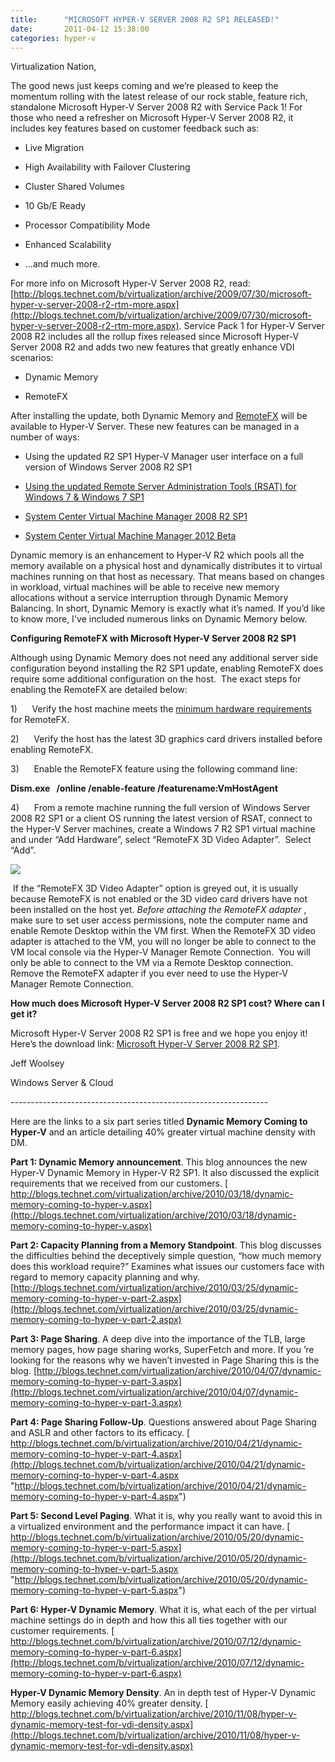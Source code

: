 ```yaml
---
title:      "MICROSOFT HYPER-V SERVER 2008 R2 SP1 RELEASED!"
date:       2011-04-12 15:38:00
categories: hyper-v
---
```

Virtualization Nation,

The good news just keeps coming and we’re pleased to keep the momentum rolling with the latest release of our rock stable, feature rich, standalone Microsoft Hyper-V Server 2008 R2 with Service Pack 1! For those who need a refresher on Microsoft Hyper-V Server 2008 R2, it includes key features based on customer feedback such as:

  * Live Migration

  * High Availability with Failover Clustering

  * Cluster Shared Volumes

  * 10 Gb/E Ready

  * Processor Compatibility Mode

  * Enhanced Scalability

  * …and much more.




For more info on Microsoft Hyper-V Server 2008 R2, read: [http://blogs.technet.com/b/virtualization/archive/2009/07/30/microsoft-hyper-v-server-2008-r2-rtm-more.aspx](http://blogs.technet.com/b/virtualization/archive/2009/07/30/microsoft-hyper-v-server-2008-r2-rtm-more.aspx). Service Pack 1 for Hyper-V Server 2008 R2 includes all the rollup fixes released since Microsoft Hyper-V Server 2008 R2 and adds two new features that greatly enhance VDI scenarios:

  * Dynamic Memory

  * RemoteFX




After installing the update, both Dynamic Memory and [RemoteFX](https://technet.microsoft.com/library/ff817578\(WS.10\).aspx) will be available to Hyper-V Server. These new features can be managed in a number of ways:

  * Using the updated R2 SP1 Hyper-V Manager user interface on a full version of Windows Server 2008 R2 SP1

  * [Using the updated Remote Server Administration Tools (RSAT) for Windows 7 & Windows 7 SP1](http://www.microsoft.com/downloads/en/details.aspx?FamilyID=7d2f6ad7-656b-4313-a005-4e344e43997d)

  * [System Center Virtual Machine Manager 2008 R2 SP1](http://www.microsoft.com/systemcenter/en/us/virtual-machine-manager/vmm-whats-new-r2.aspx)

  * [System Center Virtual Machine Manager 2012 Beta](http://www.microsoft.com/systemcenter/en/us/virtual-machine-manager/vm-vnext-beta.aspx)




Dynamic memory is an enhancement to Hyper-V R2 which pools all the memory available on a physical host and dynamically distributes it to virtual machines running on that host as necessary. That means based on changes in workload, virtual machines will be able to receive new memory allocations without a service interruption through Dynamic Memory Balancing. In short, Dynamic Memory is exactly what it’s named. If you’d like to know more, I've included numerous links on Dynamic Memory below.

**Configuring RemoteFX with Microsoft Hyper-V Server 2008 R2 SP1**

Although using Dynamic Memory does not need any additional server side configuration beyond installing the R2 SP1 update, enabling RemoteFX does require some additional configuration on the host.  The exact steps for enabling the RemoteFX are detailed below:

1)      Verify the host machine meets the [minimum hardware requirements](https://technet.microsoft.com/library/ff817602\(WS.10\).aspx) for RemoteFX. 

2)      Verify the host has the latest 3D graphics card drivers installed before enabling RemoteFX.

3)      Enable the RemoteFX feature using the following command line:

**Dism.exe   /online /enable-feature /featurename:VmHostAgent**

4)      From a remote machine running the full version of Windows Server 2008 R2 SP1 or a client OS running the latest version of RSAT, connect to the Hyper-V Server machines, create a Windows 7 R2 SP1 virtual machine and under “Add Hardware”, select “RemoteFX 3D Video Adapter”.  Select “Add”.

![](https://msdnshared.blob.core.windows.net/media/TNBlogsFS/prod.evol.blogs.technet.com/CommunityServer.Blogs.Components.WeblogFiles/00/00/00/50/45/8357.RemoteFX.jpg)

 If the “RemoteFX 3D Video Adapter” option is greyed out, it is usually because RemoteFX is not enabled or the 3D video card drivers have not been installed on the host yet. _Before attaching the RemoteFX adapter_ , make sure to set user access permissions, note the computer name and enable Remote Desktop within the VM first. When the RemoteFX 3D video adapter is attached to the VM, you will no longer be able to connect to the VM local console via the Hyper-V Manager Remote Connection.  You will only be able to connect to the VM via a Remote Desktop connection.  Remove the RemoteFX adapter if you ever need to use the Hyper-V Manager Remote Connection.

**How much does Microsoft Hyper-V Server 2008 R2 SP1 cost? Where can I get it?**

Microsoft Hyper-V Server 2008 R2 SP1 is free and we hope you enjoy it! Here’s the download link: [Microsoft Hyper-V Server 2008 R2 SP1](http://www.microsoft.com/downloads/en/details.aspx?familyId=92E2C4BA-6965-4F8E-ABBE-CBB40556B680&hash=pMNVRmBEI7H164HL10deNppvqjcmjZcDVytJUQicRu8ZJbYi4y653qj3S6ekFSBzZltDG4dDMv%2bYytE5pynQAA%3d%3d).

Jeff Woolsey

Windows Server & Cloud

\----------------------------------------------------------------

Here are the links to a six part series titled **Dynamic Memory Coming to Hyper-V** and an article detailing 40% greater virtual machine density with DM.

**Part 1: Dynamic Memory announcement**. This blog announces the new Hyper-V Dynamic Memory in Hyper-V R2 SP1. It also discussed the explicit requirements that we received from our customers. [ http://blogs.technet.com/virtualization/archive/2010/03/18/dynamic-memory-coming-to-hyper-v.aspx](http://blogs.technet.com/virtualization/archive/2010/03/18/dynamic-memory-coming-to-hyper-v.aspx)

**Part 2: Capacity Planning from a Memory Standpoint**. This blog discusses the difficulties behind the deceptively simple question,  “how much memory does this workload require?” Examines what issues our customers face with regard to memory capacity planning and why. [http://blogs.technet.com/virtualization/archive/2010/03/25/dynamic-memory-coming-to-hyper-v-part-2.aspx](http://blogs.technet.com/virtualization/archive/2010/03/25/dynamic-memory-coming-to-hyper-v-part-2.aspx)

**Part 3: Page Sharing**. A deep dive into the importance of the TLB, large memory pages, how page sharing works, SuperFetch and more. If you ’re looking for the reasons why we haven’t invested in Page Sharing this is the blog. [http://blogs.technet.com/virtualization/archive/2010/04/07/dynamic-memory-coming-to-hyper-v-part-3.aspx](http://blogs.technet.com/virtualization/archive/2010/04/07/dynamic-memory-coming-to-hyper-v-part-3.aspx)

**Part 4: Page Sharing Follow-Up**. Questions answered about Page Sharing and ASLR and other factors to its efficacy. [ http://blogs.technet.com/b/virtualization/archive/2010/04/21/dynamic-memory-coming-to-hyper-v-part-4.aspx](http://blogs.technet.com/b/virtualization/archive/2010/04/21/dynamic-memory-coming-to-hyper-v-part-4.aspx "http://blogs.technet.com/b/virtualization/archive/2010/04/21/dynamic-memory-coming-to-hyper-v-part-4.aspx")

**Part 5: Second Level Paging**. What it is, why you really want to avoid this in a virtualized environment and the performance impact it can have. [ http://blogs.technet.com/b/virtualization/archive/2010/05/20/dynamic-memory-coming-to-hyper-v-part-5.aspx](http://blogs.technet.com/b/virtualization/archive/2010/05/20/dynamic-memory-coming-to-hyper-v-part-5.aspx "http://blogs.technet.com/b/virtualization/archive/2010/05/20/dynamic-memory-coming-to-hyper-v-part-5.aspx")

**Part 6: Hyper-V Dynamic Memory**. What it is, what each of the per virtual machine settings do in depth and how this all ties together with our customer requirements. [ http://blogs.technet.com/b/virtualization/archive/2010/07/12/dynamic-memory-coming-to-hyper-v-part-6.aspx](http://blogs.technet.com/b/virtualization/archive/2010/07/12/dynamic-memory-coming-to-hyper-v-part-6.aspx)

**Hyper-V Dynamic Memory Density**. An in depth test of Hyper-V Dynamic Memory easily achieving 40% greater density. [ http://blogs.technet.com/b/virtualization/archive/2010/11/08/hyper-v-dynamic-memory-test-for-vdi-density.aspx](http://blogs.technet.com/b/virtualization/archive/2010/11/08/hyper-v-dynamic-memory-test-for-vdi-density.aspx)
